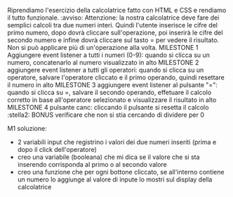 Riprendiamo l'esercizio della calcolatrice fatto con HTML e CSS e rendiamo il tutto funzionale.
:avviso: Attenzione: la nostra calcolatrice deve fare dei semplici calcoli tra due numeri interi. Quindi l'utente inserisce le cifre del primo numero, dopo dovrà cliccare sull'operazione, poi inserirà le cifre del secondo numero e infine dovrà cliccare sul tasto = per vedere il risultato. Non si può applicare più di un'operazione alla volta.
MILESTONE 1
Aggiungere event listener a tutti i numeri (0-9): quando si clicca su un numero, concatenarlo al numero visualizzato in alto
MILESTONE 2
aggiungere event listener a tutti gli operatori: quando si clicca su un operatore, salvare l'operatore cliccato e il primo operando, quindi resettare il numero in alto
MILESTONE 3
aggiungere event listener al pulsante "=": quando si clicca su =, salvare il secondo operando, effetuare il calcolo corretto in base all'operatore selezionato e visualizzare il risultato in alto
MILESTONE 4
pulsante canc: cliccando il pulsante si resetta il calcolo
:stella2: BONUS
verificare che non si stia cercando di dividere per 0


M1 soluzione:
- 2 variabili input che registrino i valori dei due numeri inseriti (prima e dopo il click dell'operatore)
- creo una variabile (booleana) che mi dica se il valore che si sta inserendo corrisponda al primo o al secondo valore
- creo una funzione che per ogni bottone cliccato, se all'interno contiene un numero lo aggiunge al valore di inpute lo mostri sul display della calcolatrice